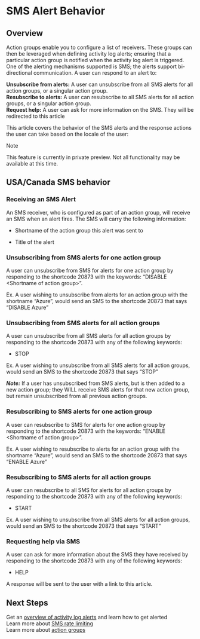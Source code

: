 # SMS Alert Behavior #
## Overview ##
Action groups enable you to configure a list of receivers. These groups can then be leveraged when defining activity log alerts; ensuring that a particular action group is notified when the activity log alert is triggered. One of the alerting mechanisms supported is SMS; the alerts support bi-directional communication. A user can respond to an alert to:

**Unsubscribe from alerts:** A user can unsubscribe from all SMS alerts for all action groups, or a singular action group.  
**Resubscribe to alerts:** A user can resubscribe to all SMS alerts for all action groups, or a singular action group.  
**Request help:** A user can ask for more information on the SMS. They will be redirected to this article

This article covers the behavior of the SMS alerts and the response actions the user can take based on the locale of the user:

>[!NOTE]
>This feature is currently in private preview. Not all functionality may be available at this time.
>
>

## USA/Canada SMS behavior ##
### Receiving an SMS Alert ###
An SMS receiver, who is configured as part of an action group, will receive an SMS when an alert fires. The SMS will carry the following information:
* Shortname of the action group this alert was sent to
- Title of the alert

### Unsubscribing from SMS alerts for one action group ###
A user can unsubscribe from SMS for alerts for one action group by responding to the shortcode 20873 with the keywords: “DISABLE &lt;Shortname of action group&gt;”.

Ex. A user wishing to unsubscribe from alerts for an action group with the shortname “Azure”, would send an SMS to the shortcode 20873 that says “DISABLE Azure”

### Unsubscribing from SMS alerts for all action groups ###
A user can unsubscribe from all SMS alerts for all action groups by responding to the shortcode 20873 with any of the following keywords:
* STOP

Ex. A user wishing to unsubscribe from all SMS alerts for all action groups, would send an SMS to the shortcode 20873 that says “STOP”

***Note:*** If a user has unsubscribed from SMS alerts, but is then added to a new action group; they WILL receive SMS alerts for that new action group, but remain unsubscribed from all previous action groups.

### Resubscribing to SMS alerts for one action group ###
A user can resubscribe to SMS for alerts for one action group by responding to the shortcode 20873 with the keywords: “ENABLE &lt;Shortname of action group&gt;”.

Ex. A user wishing to resubscribe to alerts for an action group with the shortname “Azure”, would send an SMS to the shortcode 20873 that says “ENABLE Azure”

### Resubscribing to SMS alerts for all action groups ###
A user can resubscribe to all SMS for alerts for all action groups by responding to the shortcode 20873 with any of the following keywords:

* START

Ex. A user wishing to unsubscribe from all SMS alerts for all action groups, would send an SMS to the shortcode 20873 that says “START”

### Requesting help via SMS ###
A user can ask for more information about the SMS they have received by responding to the shortcode 20873 with any of the following keywords:
* HELP

A response will be sent to the user with a link to this article.

## Next Steps ##
Get an [overview of activity log alerts](monitoring-overview-alerts.md) and learn how to get alerted  
Learn more about [SMS rate limiting](monitoring-alerts-rate-limiting.md)  
Learn more about [action groups](monitoring-action-groups.md)
